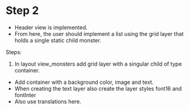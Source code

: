 # Step 2

- Header view is implemented.
- From here, the user should implement a list using the grid layer that holds a single static child monster.

Steps:
1. In layout view_monsters add grid layer with a singular child of type container.
 - Add container with a background color, image and text.
 - When creating the text layer also create the layer styles font16 and fontInter
 - Also use translations here.